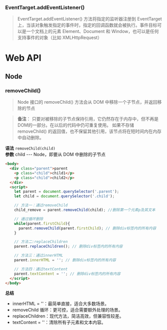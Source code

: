 ### EventTarget.addEventListener()

>EventTarget.addEventListener() 方法将指定的监听器注册到 EventTarget 上，当该对象触发指定的事件时，指定的回调函数就会被执行。事件目标可以是一个文档上的元素 Element、Document 和 Window，也可以是任何支持事件的对象（比如 XMLHttpRequest）


# Web API
## Node
### removeChild()
>Node 接口的 removeChild() 方法会从 DOM 中移除一个子节点，并返回移除的节点

>**备注**： 只要对被移除的子节点保持引用，它仍然存在于内存中，但不再是 DOM的一部分。在以后的代码中仍可重复使用。
>如果不存储 removeChild() 的返回值，也不保留其他引用，该节点将在短时间内在内存中自动删除。

**语法**  `removeChild(child)`  
**参数**  child --- Node，即要从 DOM 中删除的子节点

```html
<body>
  <div class="parent">parent
    <p class="child">child1</p>
    <p class="child">child2</p>
  </div>
  <script>
    let parent = document.querySelector('.parent');
    let child = document.querySelector('.child');

    // 方法一：通过removeChild 
    child_remove = parent.removeChild(child); //删除第一个元素p及其文本

    // 通过循环删除
    while(parent.firstChild){
      parent.removeChild(parent.firstChild); // 删除div标签内的所有内容
    }

    // 方法二:replaceChildren
    parent.replaceChildren(); // 删除div标签内的所有内容

    // 方法三：通过innerHTML
    parent.innerHTML = ''; // 删除div标签内的所有内容

    // 方法四：通过textContent
    parent.textContent = ''; // 删除div标签内的所有内容
  </script>
</body>
```
**总结**
* innerHTML = ''：最简单直接，适合大多数场景。
* removeChild 循环：更可控，适合需要额外处理的场景。
* replaceChildren：现代方法，简洁高效，但兼容性较差。
* textContent = ''：清除所有子元素和文本内容。